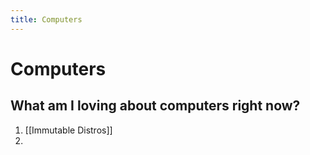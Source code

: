 ```yaml
---
title: Computers
---
```

# Computers
## What am I loving about computers right now?
1. [[Immutable Distros]]
2. 